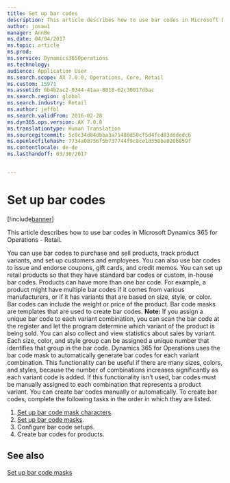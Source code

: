 ```yaml
---
title: Set up bar codes
description: This article describes how to use bar codes in Microsoft Dynamics 365 for Operations - Retail.
author: josaw1
manager: AnnBe
ms.date: 04/04/2017
ms.topic: article
ms.prod: 
ms.service: Dynamics365Operations
ms.technology: 
audience: Application User
ms.search.scope: AX 7.0.0, Operations, Core, Retail
ms.custom: 15971
ms.assetid: 6b4b2ac2-0344-41aa-8818-62c30017d5ac
ms.search.region: global
ms.search.industry: Retail
ms.author: jeffbl
ms.search.validFrom: 2016-02-28
ms.dyn365.ops.version: AX 7.0.0
ms.translationtype: Human Translation
ms.sourcegitcommit: 5c0c34d84dbba3a71480d50cf5d4fcd83dddedc6
ms.openlocfilehash: 7734a08756f5b737744f9c8ce1d358be020b859f
ms.contentlocale: de-de
ms.lasthandoff: 03/30/2017


---
```


# <a name="set-up-bar-codes"></a>Set up bar codes

[!include[banner](includes/banner.md)]


This article describes how to use bar codes in Microsoft Dynamics 365 for Operations - Retail.

You can use bar codes to purchase and sell products, track product variants, and set up customers and employees. You can also use bar codes to issue and endorse coupons, gift cards, and credit memos. You can set up retail products so that they have standard bar codes or custom, in-house bar codes. Products can have more than one bar code. For example, a product might have multiple bar codes if it comes from various manufacturers, or if it has variants that are based on size, style, or color. Bar codes can include the weight or price of the product. Bar code masks are templates that are used to create bar codes. **Note:** If you assign a unique bar code to each variant combination, you can scan the bar code at the register and let the program determine which variant of the product is being sold. You can also collect and view statistics about sales by variant. Each size, color, and style group can be assigned a unique number that identifies that group in the bar code. Dynamics 365 for Operations uses the bar code mask to automatically generate bar codes for each variant combination. This functionality can be useful if there are many sizes, colors, and styles, because the number of combinations increases significantly as each variant code is added. If this functionality isn't used, bar codes must be manually assigned to each combination that represents a product variant. You can create bar codes manually or automatically. To create bar codes, complete the following tasks in the order in which they are listed.

1.  [Set up bar code mask characters](set-up-bar-code-masks.md).
2.  [Set up bar code masks](set-up-bar-code-masks.md).
3.  Configure bar code setups.
4.  Create bar codes for products.


<a name="see-also"></a>See also
--------

[Set up bar code masks](set-up-bar-code-masks.md)




